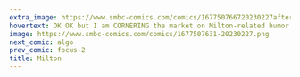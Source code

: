```yaml
---
extra_image: https://www.smbc-comics.com/comics/167750766720230227after.png
hovertext: OK OK but I am CORNERING the market on Milton-related humor.
image: https://www.smbc-comics.com/comics/1677507631-20230227.png
next_comic: algo
prev_comic: focus-2
title: Milton
---
```


